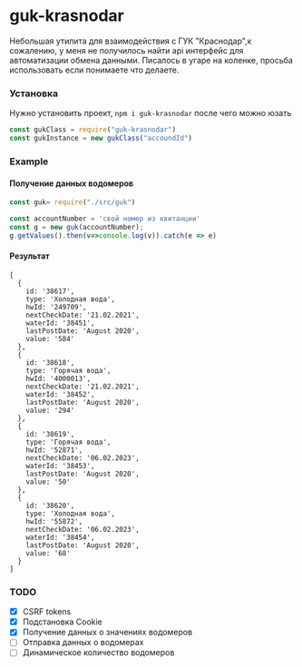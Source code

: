 # guk-krasnodar
Небольшая утилита для взаимодействия с ГУК "Краснодар",к сожалению, у меня не получилось найти api интерфейс для автоматизации обмена данными. 
Писалось в угаре на коленке, просьба использовать если понимаете что делаете.

### Установка 
Нужно установить проект,
`npm i guk-krasnodar`
после чего можно юзать
```JavaScript
const gukClass = require("guk-krasnodar")
const gukInstance = new gukClass("accoundId")
```
### Example
#### Получение данных водомеров
```JavaScript
const guk= require("./src/guk")

const accountNumber = 'свой номер из квитанции'
const g = new guk(accountNumber);
g.getValues().then(v=>console.log(v)).catch(e => e)
```
#### Результат
```
[
  {
    id: '38617',
    type: 'Холодная вода',
    hwId: '249709',
    nextCheckDate: '21.02.2021',
    waterId: '38451',
    lastPostDate: 'August 2020',
    value: '584'
  },
  {
    id: '38618',
    type: 'Горячая вода',
    hwId: '4000013',
    nextCheckDate: '21.02.2021',
    waterId: '38452',
    lastPostDate: 'August 2020',
    value: '294'
  },
  {
    id: '38619',
    type: 'Горячая вода',
    hwId: '52871',
    nextCheckDate: '06.02.2023',
    waterId: '38453',
    lastPostDate: 'August 2020',
    value: '50'
  },
  {
    id: '38620',
    type: 'Холодная вода',
    hwId: '55872',
    nextCheckDate: '06.02.2023',
    waterId: '38454',
    lastPostDate: 'August 2020',
    value: '68'
  }
]
```
### TODO
- [X] CSRF tokens
- [X] Подстановка Cookie
- [x] Получение данных о значениях водомеров
- [ ] Отправка данных о водомерах
- [ ] Динамическое количество водомеров
